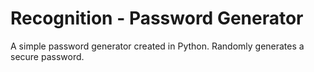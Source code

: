 # Recognition - Password Generator

A simple password generator created in Python. Randomly generates a secure password.